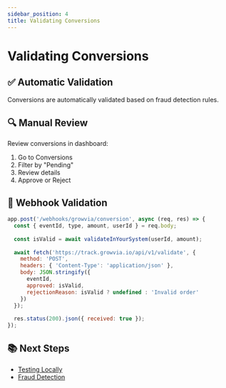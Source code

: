 ```yaml
---
sidebar_position: 4
title: Validating Conversions
---
```


# Validating Conversions

## ✅ Automatic Validation

Conversions are automatically validated based on fraud detection rules.

## 🔍 Manual Review

Review conversions in dashboard:
1. Go to Conversions
2. Filter by "Pending"
3. Review details
4. Approve or Reject

## 🔗 Webhook Validation

```javascript
app.post('/webhooks/growvia/conversion', async (req, res) => {
  const { eventId, type, amount, userId } = req.body;
  
  const isValid = await validateInYourSystem(userId, amount);
  
  await fetch('https://track.growvia.io/api/v1/validate', {
    method: 'POST',
    headers: { 'Content-Type': 'application/json' },
    body: JSON.stringify({
      eventId,
      approved: isValid,
      rejectionReason: isValid ? undefined : 'Invalid order'
    })
  });
  
  res.status(200).json({ received: true });
});
```

## 📚 Next Steps

- [Testing Locally](./testing-locally)
- [Fraud Detection](../create-manage/fraud-detection)

